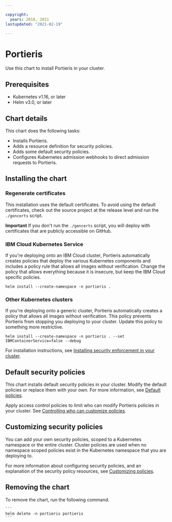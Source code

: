 ```yaml
---

copyright:
  years: 2018, 2021
lastupdated: "2021-02-19"

---
```


# Portieris

Use this chart to install Portieris in your cluster.

## Prerequisites

* Kubernetes v1.16, or later
* Helm v3.0, or later

## Chart details

This chart does the following tasks:

* Installs Portieris.
* Adds a resource definition for security policies.
* Adds some default security policies.
* Configures Kubernetes admission webhooks to direct admission requests to Portieris.

## Installing the chart

### Regenerate certificates

This installation uses the default certificates. To avoid using the default certificates, check out the source project at the release level and run the `./gencerts` script.

**Important** If you don't run the `./gencerts` script, you will deploy with certificates that are publicly accessible on GitHub.

### IBM Cloud Kubernetes Service

If you're deploying onto an IBM Cloud cluster, Portieris automatically creates policies that deploy the various Kubernetes components and includes a policy rule that allows all images without verification. Change the policy that allows everything because it is insecure, but keep the IBM Cloud specific policies.

```
helm install --create-namespace -n portieris .
```

### Other Kubernetes clusters

If you're deploying onto a generic cluster, Portieris automatically creates a policy that allows all images without verification. This policy prevents Portieris from stopping you deploying to your cluster. Update this policy to something more restrictive.

```
helm install --create-namespace -n portieris . --set IBMContainerService=false --debug
```

For installation instructions, see [Installing security enforcement in your cluster](https://cloud.ibm.com/docs/services/Registry?topic=registry-security_enforce#sec_enforcer_install).

## Default security policies

This chart installs default security policies in your cluster. Modify the default policies or replace them with your own. For more information, see [Default policies](https://cloud.ibm.com/docs/services/Registry?topic=registry-security_enforce#default_policies).

Apply access control policies to limit who can modify Portieris policies in your cluster. See [Controlling who can customize policies](https://cloud.ibm.com/docs/services/Registry?topic=registry-security_enforce#assign_user_policy).

## Customizing security policies

You can add your own security policies, scoped to a Kubernetes namespace or the entire cluster. Cluster policies are used when no namespace scoped policies exist in the Kubernetes namespace that you are deploying to.

For more information about configuring security policies, and an explanation of the security policy resources, see [Customizing policies](https://cloud.ibm.com/docs/services/Registry?topic=registry-security_enforce#customize_policies).

## Removing the chart

To remove the chart, run the following command.

    ```
    helm delete -n portieris portieris
    ```
